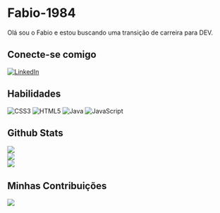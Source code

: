 # Fabio-1984
Olá sou o Fabio e estou buscando uma transição de carreira para DEV.

## Conecte-se comigo
[![LinkedIn](https://img.shields.io/badge/LinkedIn-%230077B5.svg?logo=linkedin&logoColor=white)](https://linkedin.com/in/fabio-luiz-teixeira-navarro-539457a3/) 

## Habilidades
![CSS3](https://img.shields.io/badge/css3-%231572B6.svg?style=for-the-badge&logo=css3&logoColor=white) ![HTML5](https://img.shields.io/badge/html5-%23E34F26.svg?style=for-the-badge&logo=html5&logoColor=white) ![Java](https://img.shields.io/badge/java-%23ED8B00.svg?style=for-the-badge&logo=openjdk&logoColor=white) ![JavaScript](https://img.shields.io/badge/javascript-%23323330.svg?style=for-the-badge&logo=javascript&logoColor=%23F7DF1E)

## Github Stats
![](https://github-readme-stats.vercel.app/api?username=Fabio-1984&theme=dark&hide_border=false&include_all_commits=false&count_private=false)<br/>
![](https://github-readme-streak-stats.herokuapp.com/?user=Fabio-1984&theme=dark&hide_border=false)<br/>
![](https://github-readme-stats.vercel.app/api/top-langs/?username=Fabio-1984&theme=dark&hide_border=false&include_all_commits=false&count_private=false&layout=compact)

## Minhas Contribuições
![](https://github-contributor-stats.vercel.app/api?username=Fabio-1984&limit=5&theme=dark&combine_all_yearly_contributions=true)


